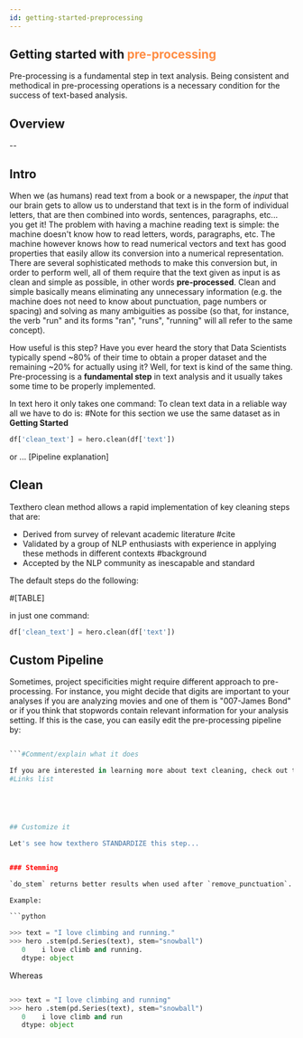 ```yaml
---
id: getting-started-preprocessing
---
```


## Getting started with <span style="color: #ff8c42">pre-processing</span>

Pre-processing is a fundamental step in text analysis. Being consistent and methodical in pre-processing operations is a necessary condition for the success of text-based analysis.

## Overview

--

## Intro

When we (as humans) read text from a book or a newspaper, the _input_ that our brain gets to allow us to understand that text is in the form of individual letters, that are then combined into words, sentences, paragraphs, etc... you get it!
The problem with having a machine reading text is simple: the machine doesn't know how to read letters, words, paragraphs, etc.
The machine however knows how to read numerical vectors and text has good properties that easily allow its conversion into a numerical representation. There are several sophisticated methods to make this conversion but, in order to perform well, all of them require that the text given as input is as clean and simple as possible, in other words **pre-processed**.
Clean and simple basically means eliminating any unnecessary information (e.g. the machine does not need to know about punctuation, page numbers or spacing) and solving as many ambiguities as possibe (so that, for instance, the verb "run" and its forms "ran", "runs", "running" will all refer to the same concept).

How useful is this step?
Have you ever heard the story that Data Scientists typically spend ~80% of their time to obtain a proper dataset and the remaining ~20% for actually using it? Well, for text is kind of the same thing. Pre-processing is a **fundamental step** in text analysis and it usually takes some time to be properly implemented.

In text hero it only takes one command:
To clean text data in a reliable way all we have to do is:
#Note for this section we use the same dataset as in **Getting Started**

```python
df['clean_text'] = hero.clean(df['text'])
```
or ...
[Pipeline explanation]

## Clean

Texthero clean method allows a rapid implementation of key cleaning steps that are:
- Derived from survey of relevant academic literature #cite
- Validated by a group of NLP enthusiasts with experience in applying these methods in different contexts #background
- Accepted by the NLP community as inescapable and standard

The default steps do the following:

#[TABLE]

in just one command:

```python
df['clean_text'] = hero.clean(df['text'])
```
## Custom Pipeline

Sometimes, project specificities might require different approach to pre-processing. For instance, you might decide that digits are important to your analyses if you are analyzing movies and one of them is "007-James Bond" or if you think that stopwords contain relevant information for your analysis setting.
If this is the case, you can easily edit the pre-processing pipeline by:
```python

```#Comment/explain what it does

If you are interested in learning more about text cleaning, check out these resources:
#Links list





## Customize it 

Let's see how texthero STANDARDIZE this step...


### Stemming

`do_stem` returns better results when used after `remove_punctuation`.

Example:

```python

>>> text = "I love climbing and running."
>>> hero .stem(pd.Series(text), stem="snowball")
   0    i love climb and running.
   dtype: object
```

Whereas 

```python

>>> text = "I love climbing and running"
>>> hero .stem(pd.Series(text), stem="snowball")
   0    i love climb and run
   dtype: object
```
